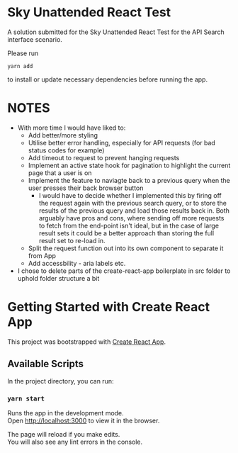 # Sky Unattended React Test

A solution submitted for the Sky Unattended React Test for the API Search interface scenario.

Please run 

```
yarn add
```

to install or update necessary dependencies before running the app.


# NOTES
* With more time I would have liked to:
    * Add better/more styling
    * Utilise better error handling, especially for API requests (for bad status codes for example)
    * Add timeout to request to prevent hanging requests
    * Implement an active state hook for pagination to highlight the current page that a user is on
    * Implement the feature to naviagte back to a previous query when the user presses their back browser button
        * I would have to decide whether I implemented this by firing off the request again with the previous search query, or to store the results of the previous query and load those results back in. Both arguably have pros and cons, where sending off more requests to fetch from the end-point isn't ideal, but in the case of large result sets it could be a better approach than storing the full result set to re-load in. 
    * Split the request function out into its own component to separate it from App
    * Add accessbility - aria labels etc.
* I chose to delete parts of the create-react-app boilerplate in src folder to uphold folder structure a bit


# Getting Started with Create React App

This project was bootstrapped with [Create React App](https://github.com/facebook/create-react-app).

## Available Scripts

In the project directory, you can run:

### `yarn start`

Runs the app in the development mode.\
Open [http://localhost:3000](http://localhost:3000) to view it in the browser.

The page will reload if you make edits.\
You will also see any lint errors in the console.


